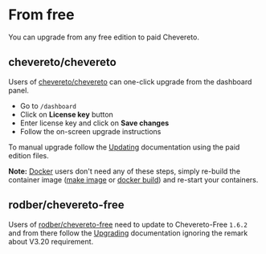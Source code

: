 # From free

You can upgrade from any free edition to paid Chevereto.

## chevereto/chevereto

Users of [chevereto/chevereto](https://github.com/chevereto/chevereto) can one-click upgrade from the dashboard panel.

* Go to `/dashboard`
* Click on **License key** button
* Enter license key and click on **Save changes**
* Follow the on-screen upgrade instructions

To manual upgrade follow the [Updating](updating.md) documentation using the paid edition files.

**Note:** [Docker](../../guides/docker/README.md) users don't need any of these steps, simply re-build the container image ([make image](https://github.com/chevereto/docker/blob/4.0/docs/BUILDING.md) or [docker build](https://github.com/chevereto/docker/blob/4.0/docs/PURE-DOCKER.md)) and re-start your containers.

## rodber/chevereto-free

Users of [rodber/chevereto-free](https://github.com/rodber/chevereto-free) need to update to Chevereto-Free `1.6.2` and from there follow the [Upgrading](upgrading.md) documentation ignoring the remark about V3.20 requirement.
